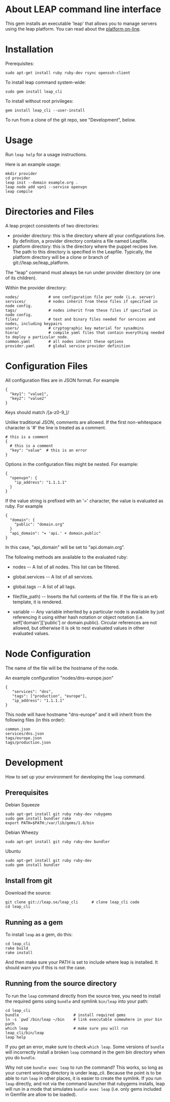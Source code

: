 About LEAP command line interface
=================================

This gem installs an executable 'leap' that allows you to manage servers using the leap platform. You can read about the [platform on-line](https://leap.se).

Installation
=================================

Prerequisites:

    sudo apt-get install ruby ruby-dev rsync openssh-client

To install leap command system-wide:

    sudo gem install leap_cli

To install without root privileges:

    gem install leap_cli --user-install

To run from a clone of the git repo, see "Development", below.

Usage
=================================

Run `leap help` for a usage instructions.

Here is an example usage:

    mkdir provider
    cd provider
    leap init --domain example.org .
    leap node add vpn1 --service openvpn
    leap compile

Directories and Files
=================================

A leap project consistents of two directories:

* provider directory: this is the directory where all your configurations live. By definition, a provider directory contains a file named Leapfile.
* platform directory: this is the directory where the puppet recipes live. The path to this directory is specified in the Leapfile. Typically, the platform directory will be a clone or branch of git://leap.se/leap_platform.

The "leap" command must always be run under provider directory (or one of its children).

Within the provider directory:

    nodes/             # one configuration file per node (i.e. server)
    services/          # nodes inherit from these files if specified in node config.
    tags/              # nodes inherit from these files if specified in node config.
    files/             # text and binary files needed for services and nodes, including keypairs
    users/             # cryptographic key material for sysadmins
    hiera/             # compile yaml files that contain everything needed to deploy a particular node.
    common.yaml        # all nodes inherit these options
    provider.yaml      # global service provider definition

Configuration Files
=================================

All configuration files are in JSON format. For example

    {
      "key1": "value1",
      "key2": "value2"
    }

Keys should match /[a-z0-9_]/

Unlike traditional JSON, comments are allowed. If the first non-whitespace character is '#' the line is treated as a comment.

    # this is a comment
    {
      # this is a comment
      "key": "value"  # this is an error
    }

Options in the configuration files might be nested. For example:

    {
      "openvpn": {
        "ip_address": "1.1.1.1"
      }
    }

If the value string is prefixed with an '=' character, the value is evaluated as ruby. For example

    {
      "domain": {
        "public": "domain.org"
      }
      "api_domain": "= 'api.' + domain.public"
    }

In this case, "api_domain" will be set to "api.domain.org".

The following methods are available to the evaluated ruby:

* nodes -- A list of all nodes. This list can be filtered.

* global.services -- A list of all services.

* global.tags -- A list of all tags.

* file(file_path) -- Inserts the full contents of the file. If the file is an erb
  template, it is rendered.

* variable -- Any variable inherited by a particular node is available
  by just referencing it using either hash notation or object notation
  (i.e. self['domain']['public'] or domain.public). Circular
  references are not allowed, but otherwise it is ok to nest
  evaluated values in other evaluated values.


Node Configuration
=================================

The name of the file will be the hostname of the node.

An example configuration "nodes/dns-europe.json"

    {
       "services": "dns",
       "tags": ["production", "europe"],
       "ip_address": "1.1.1.1"
    }

This node will have hostname "dns-europe" and it will inherit from the following files (in this order):

    common.json
    services/dns.json
    tags/europe.json
    tags/production.json

Development
=================================

How to set up your environment for developing the ``leap`` command.

Prerequisites
---------------------------------

Debian Squeeze

    sudo apt-get install git ruby ruby-dev rubygems
    sudo gem install bundler rake
    export PATH=$PATH:/var/lib/gems/1.8/bin

Debian Wheezy

    sudo apt-get install git ruby ruby-dev bundler

Ubuntu

    sudo apt-get install git ruby ruby-dev
    sudo gem install bundler

Install from git
--------------------------------------

Download the source:

    git clone git://leap.se/leap_cli      # clone leap_cli code
    cd leap_cli

Running as a gem
--------------------------------------

To install ``leap`` as a gem, do this:

    cd leap_cli
    rake build
    rake install

And then make sure your PATH is set to include where leap is installed.
It should warn you if this is not the case.

Running from the source directory
--------------------------------------

To run the ``leap`` command directly from the source tree, you need to install
the required gems using ``bundle`` and symlink ``bin/leap`` into your path:

    cd leap_cli
    bundle                        # install required gems
    ln -s `pwd`/bin/leap ~/bin    # link executable somewhere in your bin path
    which leap                    # make sure you will run leap_cli/bin/leap
    leap help

If you get an error, make sure to check ``which leap``. Some versions of ``bundle`` will
incorrectly install a broken ``leap`` command in the gem bin directory when you do ``bundle``.

Why not use ``bundle exec leap`` to run the command? This works, so long as your current
working directory is under leap_cli. Because the point is to be able to run ``leap`` in
other places, it is easier to create the symlink. If you run ``leap`` directly, and not via
the command launcher that rubygems installs, leap will run in a mode that simulates
``bundle exec leap`` (i.e. only gems included in Gemfile are allow to be loaded).

